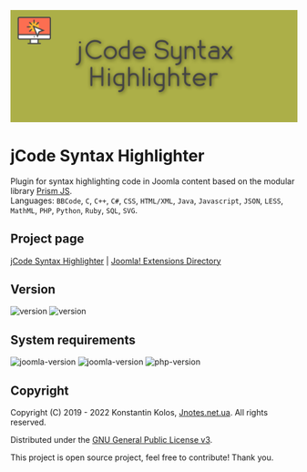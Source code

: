 ![jCode Syntax Highlighter](https://github.com/Kostelano/jCode-Syntax-Highlighter/blob/master/jcode-syntax-highlighter.png)

# jCode Syntax Highlighter
Plugin for syntax highlighting code in Joomla content based on the modular library [Prism JS](https://prismjs.com).  
Languages: `BBCode`, `C`, `C++`, `C#`, `CSS`, `HTML/XML`, `Java`, `Javascript`, `JSON`, `LESS`, `MathML`, `PHP`, `Python`, `Ruby`, `SQL`, `SVG`.

## Project page
[jCode Syntax Highlighter](https://jnotes.net.ua/ext/jcode-syntax-highlighter) | [Joomla! Extensions Directory](https://extensions.joomla.org/extension/jcode-syntax-highlighter)

## Version
![version](https://img.shields.io/badge/stable-1.2.1-blue?style=for-the-badge) ![version](https://img.shields.io/badge/dev-1.3.0-red?style=for-the-badge)

## System requirements
![joomla-version](https://img.shields.io/badge/joomla-3.10-green?style=for-the-badge) ![joomla-version](https://img.shields.io/badge/joomla-4.1-informational?style=for-the-badge) ![php-version](https://img.shields.io/badge/php-7.2-orange?style=for-the-badge)

## Copyright
Copyright (C) 2019 - 2022 Konstantin Kolos, [Jnotes.net.ua](https://jnotes.net.ua). All rights reserved.

Distributed under the [GNU General Public License v3](https://gnu.org/licenses/gpl-3.0.html).

This project is open source project, feel free to contribute! Thank you.
